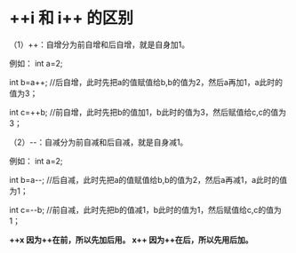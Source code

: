 # ++i 和 i++ 的区别

（1）++：自增分为前自增和后自增，就是自身加1。

例如： int a=2;

int  b=a++;  //后自增，此时先把a的值赋值给b,b的值为2，然后a再加1，a此时的值为3；

int  c=++b;   //前自增，此时先把b的值加1，b此时的值为3，然后赋值给c,c的值为3；

（2）--：自减分为前自减和后自减，就是自身减1。

例如： int a=2;

int  b=a--;  //后自减，此时先把a的值赋值给b,b的值为2，然后a再减1，a此时的值为1；

int  c=--b;  //前自减，此时先把b的值减1，b此时的值为1，然后赋值给c,c的值为1；

**++x 因为++在前，所以先加后用。**
**x++ 因为++在后，所以先用后加。**